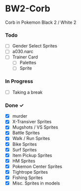 # BW2-Corb
Corb in Pokemon Black 2 / White 2

### Todo

- [ ] Gender Select Sprites
- [ ] a030.narc
- [ ] Trainer Card
  - [ ] Palettes
  - [ ] Sprite  

### In Progress

- [ ] Taking a break

### Done ✓

- [x] murder
- [x] X-Transiver Sprites
- [x] Mugshots / VS Sprites
- [x] Battle Sprites
- [x] Walk / Run Sprites
- [x] Bike Sprites
- [x] Surf Sprites
- [x] Item Pickup Sprites
- [x] HM Sprites
- [x] Pokemon Center Sprites
- [x] Tightrope Sprites
- [x] Fishing Sprites
- [x] Misc. Sprites in models
